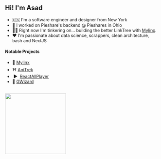 ## Hi! I'm Asad
* 🇺🇸 I'm a software engineer and designer from New York
* 📁 I worked on Pieshare's backend @ Pieshares in Ohio
* 👩‍🏫 Right now I'm tinkering on... building the better LinkTree with [Mylinx](https://mylinx.cc/).
* ❤️ I'm passionate about data science, scrappers, clean architecture, bash and NextJS 

#### Notable Projects
- 🔗 [Mylinx](https://mylinx.cc)
- ⛩️  [AniTrek](https://anitrek.co/)
- &nbsp;▶ &nbsp;[ReactAllPlayer](https://reactallplayer.asadbek.dev/)
- 🎨  [GWizard](https://gwizard.asadbek.dev)
<br>
<img src="https://s6.gifyu.com/images/S8iPW.gif" width="200" />
